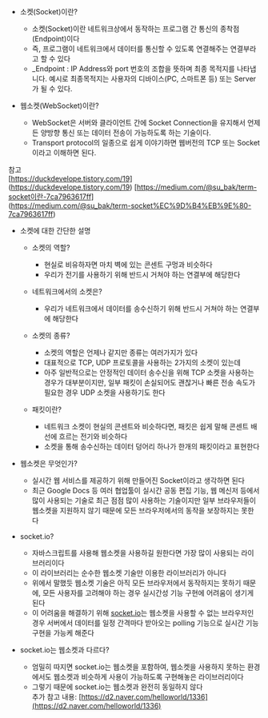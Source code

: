 - 소켓(Socket)이란?

  - 소켓(Socket)이란 네트워크상에서 동작하는 프로그램 간 통신의 종착점(Endpoint)이다
  - 즉, 프로그램이 네트워크에서 데이터를 통신할 수 있도록 연결해주는 연결부라고 할 수 있다
  - _Endpoint : IP Address와 port 번호의 조합을 뜻하며 최종 목적지를 나타냅니다. 예시로 최종목적지는 사용자의 디바이스(PC, 스마트폰 등) 또는 Server가 될 수 있다.

- 웹소켓(WebSocket)이란?
  - WebSocket은 서버와 클라이언트 간에 Socket Connection을 유지해서 언제든 양방향 통신 또는 데이터 전송이 가능하도록 하는 기술이다.
  - Transport protocol의 일종으로 쉽게 이야기하면 웹버전의 TCP 또는 Socket이라고 이해하면 된다.

참고  
[https://duckdevelope.tistory.com/19]  
(https://duckdevelope.tistory.com/19)
[https://medium.com/@su_bak/term-socket이란-7ca7963617ff]  
(https://medium.com/@su_bak/term-socket%EC%9D%B4%EB%9E%80-7ca7963617ff)

- 소켓에 대한 간단한 설명
  - 소켓의 역할?
    
    - 현실로 비유하자면 마치 벽에 있는 콘센트 구멍과 비슷하다
    - 우리가 전기를 사용하기 위해 반드시 거쳐야 하는 연결부에 해당한다
  - 네트워크에서의 소켓은?
  
    - 우리가 네트워크에서 데이터를 송수신하기 위해 반드시 거쳐야 하는 연결부에 해당한다
  - 소켓의 종류?  
 
    - 소켓의 역할은 언제나 같지만 종류는 여러가지가 있다
    - 대표적으로 TCP, UDP 프로토콜을 사용하는 2가지의 소켓이 있는데
    - 아주 일반적으로는 안정적인 데이터 송수신을 위해 TCP 소켓을 사용하는 경우가 대부분이지만, 일부 패킷이 손실되어도 괜찮거나 빠른 전송 속도가 필요한 경우 UDP 소켓을 사용하기도 한다
  - 패킷이란?
 
    - 네트워크 소켓이 현실의 콘센트와 비슷하다면, 패킷은 쉽게 말해 콘센트 배선에 흐르는 전기와 비슷하다
    - 소켓을 통해 송수신하는 데이터 덩어리 하나가 한개의 패킷이라고 표현한다
- 웹소켓은 무엇인가?

  - 실시간 웹 서비스를 제공하기 위해 만들어진 Socket이라고 생각하면 된다
  - 최근 Google Docs 등 여러 협업툴이 실시간 공동 편집 기능, 웹 메신저 등에서 많이 사용되는 기술로 최근 점점 많이 사용하는 기술이지만 일부 브라우저들이 웹소켓을 지원하지 않기 때문에 모든 브라우저에서의 동작을 보장하지는 못한다
- socket.io?  

  - 자바스크립트를 사용해 웹소켓을 사용하길 원한다면 가장 많이 사용되는 라이브러리이다
  - 이 라이브러리는 순수한 웹소켓 기술만 이용한 라이브러리가 아니다
  - 위에서 말했듯 웹소켓 기술은 아직 모든 브라우저에서 동작하지는 못하기 때문에, 모든 사용자를 고려해야 하는 경우 실시간성 기능 구현에 어려움이 생기게 된다
  - 이 어려움을 해결하기 위해 [socket.io](http://socket.io)는 웹소켓을 사용할 수 없는 브라우저인 경우 서버에서 데이터를 일정 간격마다 받아오는 polling 기능으로 실시간 기능 구현을 가능케 해준다
- socket.io는 웹소켓과 다르다?

  - 엄밀히 따지면 socket.io는 웹소켓을 포함하여, 웹소켓을 사용하지 못하는 환경에서도 웹소켓과 비슷하게 사용이 가능하도록 구현해놓은 라이브러리이다
  - 그렇기 때문에 socket.io는 웹소켓과 완전히 동일하지 않다  
추가 참고 내용: [https://d2.naver.com/helloworld/1336](https://d2.naver.com/helloworld/1336)

